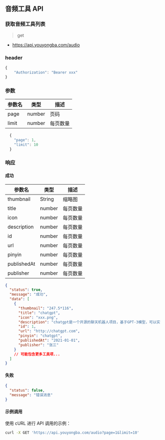 
## 音频工具 API

### 获取音频工具列表

> get

- https://api.youyongba.com/audio

### header

```javascript
{
    "Authorization": "Bearer xxx"
}
```

### 参数

| 参数名 | 类型   | 描述     |
| ------ | ------ | -------- |
| page   | number | 页码     |
| limit  | number | 每页数量 |


```javascript 
  {
    "page": 1,
    "limit": 10
  }
```

### 响应


#### 成功

| 参数名 | 类型   | 描述     |
| ------ | ------ | -------- |
| thumbnail   | String | 缩略图 |
| title  | number | 每页数量 |
| icon  | number | 每页数量 |
| description  | number | 每页数量 |
| id  | number | 每页数量 |
| url  | number | 每页数量 |
| pinyin  | number | 每页数量 |
| publishedAt  | number | 每页数量 |
| publisher  | number | 每页数量 |

  ```json
  {
    "status": true,
    "message": "成功",
    "data": [
      {
        "thumbnail": "247.5*116",
        "title": "chatgpt",
        "icon": "xxx.png",
        "description": "chatgpt是一个开源的聊天机器人项目，基于GPT-3模型，可以实现自然语言对话和文本生成。",
        "id": 1,
        "url": "http://chatgpt.com",
        "pinyin": "chatgpt",
        "publishedAt": "2021-01-01",
        "publisher": "张三"
      }
      // 可能包含更多工具项...
    ]
  }
  ```


#### 失败

  ```json
  {
    "status": false,
    "message": "错误消息"
  }
  ```


#### 示例调用

使用 cURL 进行 API 调用的示例：

```bash
curl -X GET 'https://api.youyongba.com/audio?page=1&limit=10'
```


